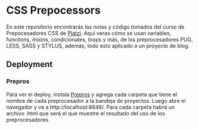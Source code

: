 # CSS Prepocessors

En este repositorio encontrarás las notas y código tomados del curso de Prepocesadores CSS de [Platzi](https://platzi.com/cursos/preprocesadores/). Aquí veras cómo se usan variables, functions, mixins, condicionales, loops y más, de los preprocesadores PUG, LESS, SASS y STYLUS, además, todo esto aplicado a un proyecto de blog.

## Deployment

### Prepros
Para ver el deploy, instala [Prepros](https://prepros.io/) y agrega cada carpeta que tiene el nombre de cada preprocesador a la bandeja de proyectos.
Luego abre el navegador y ve a http://localhost:8848/. Para cada carpeta habrá un archivo .html que será el que muestre el resultado del uso de los preprocesadores.